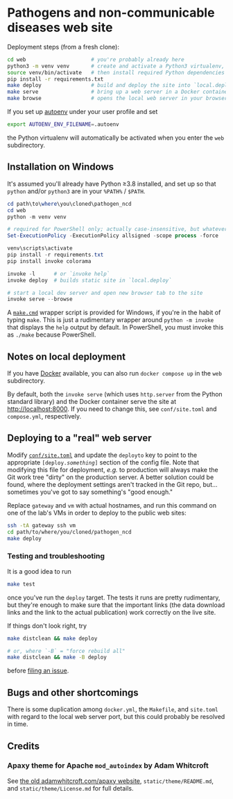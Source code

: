 # Pathogens and non-communicable diseases web site

Deployment steps (from a fresh clone):

```bash
cd web                     # you're probably already here
python3 -m venv venv       # create and activate a Python3 virtualenv,
source venv/bin/activate   # then install required Python dependencies
pip install -r requirements.txt
make deploy                # build and deploy the site into `local.deploy`
make serve                 # bring up a web server in a Docker container
make browse                # opens the local web server in your browser
```

If you set up [autoenv][] under your user profile and set

```bash
export AUTOENV_ENV_FILENAME=.autoenv
```

the Python virtualenv will automatically be activated when you enter the `web`
subdirectory.

## Installation on Windows

It's assumed you'll already have Python ≥3.8 installed, and set up so that
`python` and/or `python3` are in your `%PATH%` / `$PATH`.

```powershell
cd path\to\where\you\cloned\pathogen_ncd
cd web
python -m venv venv

# required for PowerShell only; actually case-insensitive, but whatever
Set-ExecutionPolicy -ExecutionPolicy allsigned -scope process -force

venv\scripts\activate
pip install -r requirements.txt
pip install invoke colorama

invoke -l      # or `invoke help`
invoke deploy  # builds static site in `local.deploy`

# start a local dev server and open new browser tab to the site
invoke serve --browse
```

A [`make.cmd`](make.cmd) wrapper script is provided for Windows, if you're in
the habit of typing `make`. This is just a rudimentary wrapper around `python
-m invoke` that displays the `help` output by default. In PowerShell, you must
invoke this as `./make` because PowerShell.


## Notes on local deployment

If you have [Docker][] available, you can also run `docker compose up` in the
`web` subdirectory.

By default, both the `invoke serve` (which uses `http.server` from the Python
standard library) and the Docker container serve the site at
<http://localhost:8000>. If you need to change this, see `conf/site.toml` and
`compose.yml`, respectively.


## Deploying to a "real" web server

Modify [`conf/site.toml`](conf/site.toml) and update the `deployto` key to
point to the appropriate <code>[deploy.<em>something</em>]</code> section of
the config file. Note that modifying this file for deployment, _e.g._ to
production will always make the Git work tree "dirty" on the production server.
A better solution could be found, where the deployment settings aren't tracked
in the Git repo, but… sometimes you've got to say something's "good enough."

Replace `gateway` and `vm` with actual hostnames, and run this command on one
of the lab's VMs in order to deploy to the public web sites:


```bash
ssh -tA gateway ssh vm
cd path/to/where/you/cloned/pathogen_ncd
make deploy
```


### Testing and troubleshooting

It is a good idea to run

```bash
make test
```

once you've run the `deploy` target. The tests it runs are pretty rudimentary,
but they're enough to make sure that the important links (the data download
links and the link to the actual publication) work correctly on the live site.

If things don't look right, try

```bash
make distclean && make deploy

# or, where `-B` = "force rebuild all"
make distclean && make -B deploy
```

before [filing an issue][issuetracker].


## Bugs and other shortcomings

There is some duplication among `docker.yml`, the `Makefile`, and `site.toml`
with regard to the local web server port, but this could probably be resolved
in time.


## Credits

### Apaxy theme for Apache `mod_autoindex` by Adam Whitcroft

See [the old adamwhitcroft.com/apaxy website][waybackapaxy],
`static/theme/README.md`, and `static/theme/License.md` for full details.

[autoenv]: https://github.com/hyperupcall/autoenv
[docker]: https://docs.docker.com/desktop/setup/install/windows-install
[waybackapaxy]: https://web.archive.org/web/20170827153848/http://adamwhitcroft.com/apaxy
[issuetracker]: https://tfinternal.research.cchmc.org/gitlab/mike/pathogen_ncd/issues

